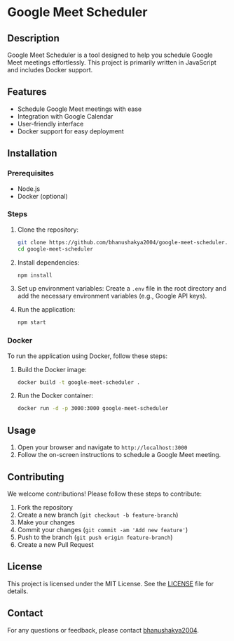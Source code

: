 # Google Meet Scheduler

## Description

Google Meet Scheduler is a tool designed to help you schedule Google Meet meetings effortlessly. This project is primarily written in JavaScript and includes Docker support.

## Features

- Schedule Google Meet meetings with ease
- Integration with Google Calendar
- User-friendly interface
- Docker support for easy deployment

## Installation

### Prerequisites

- Node.js
- Docker (optional)

### Steps

1. Clone the repository:
    ```bash
    git clone https://github.com/bhanushakya2004/google-meet-scheduler.git
    cd google-meet-scheduler
    ```

2. Install dependencies:
    ```bash
    npm install
    ```

3. Set up environment variables:
    Create a `.env` file in the root directory and add the necessary environment variables (e.g., Google API keys).

4. Run the application:
    ```bash
    npm start
    ```

### Docker

To run the application using Docker, follow these steps:

1. Build the Docker image:
    ```bash
    docker build -t google-meet-scheduler .
    ```

2. Run the Docker container:
    ```bash
    docker run -d -p 3000:3000 google-meet-scheduler
    ```

## Usage

1. Open your browser and navigate to `http://localhost:3000`
2. Follow the on-screen instructions to schedule a Google Meet meeting.

## Contributing

We welcome contributions! Please follow these steps to contribute:

1. Fork the repository
2. Create a new branch (`git checkout -b feature-branch`)
3. Make your changes
4. Commit your changes (`git commit -am 'Add new feature'`)
5. Push to the branch (`git push origin feature-branch`)
6. Create a new Pull Request

## License

This project is licensed under the MIT License. See the [LICENSE](LICENSE) file for details.

## Contact

For any questions or feedback, please contact [bhanushakya2004](https://github.com/bhanushakya2004).
